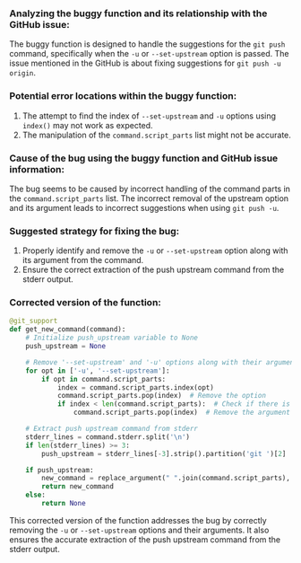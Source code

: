 ### Analyzing the buggy function and its relationship with the GitHub issue:
The buggy function is designed to handle the suggestions for the `git push` command, specifically when the `-u` or `--set-upstream` option is passed. The issue mentioned in the GitHub is about fixing suggestions for `git push -u origin`.

### Potential error locations within the buggy function:
1. The attempt to find the index of `--set-upstream` and `-u` options using `index()` may not work as expected.
2. The manipulation of the `command.script_parts` list might not be accurate.

### Cause of the bug using the buggy function and GitHub issue information:
The bug seems to be caused by incorrect handling of the command parts in the `command.script_parts` list. The incorrect removal of the upstream option and its argument leads to incorrect suggestions when using `git push -u`.

### Suggested strategy for fixing the bug:
1. Properly identify and remove the `-u` or `--set-upstream` option along with its argument from the command.
2. Ensure the correct extraction of the push upstream command from the stderr output.

### Corrected version of the function:

```python
@git_support
def get_new_command(command):
    # Initialize push_upstream variable to None
    push_upstream = None

    # Remove '--set-upstream' and '-u' options along with their arguments
    for opt in ['-u', '--set-upstream']:
        if opt in command.script_parts:
            index = command.script_parts.index(opt)
            command.script_parts.pop(index)  # Remove the option
            if index < len(command.script_parts):  # Check if there is an argument to remove
                command.script_parts.pop(index)  # Remove the argument

    # Extract push upstream command from stderr
    stderr_lines = command.stderr.split('\n')
    if len(stderr_lines) >= 3:
        push_upstream = stderr_lines[-3].strip().partition('git ')[2]

    if push_upstream:
        new_command = replace_argument(" ".join(command.script_parts), 'push', push_upstream)
        return new_command
    else:
        return None
```

This corrected version of the function addresses the bug by correctly removing the `-u` or `--set-upstream` options and their arguments. It also ensures the accurate extraction of the push upstream command from the stderr output.